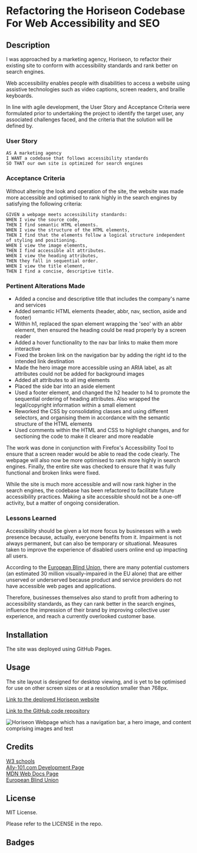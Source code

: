 # Refactoring the Horiseon Codebase For Web Accessibility and SEO

## Description

I was approached by a marketing agency, Horiseon, to refactor their existing site to conform with accessibility standards and rank better on search engines.  

Web accessibility enables people with disabilities to access a website using assistive technologies such as video captions, screen readers, and braille keyboards. 

In line with agile development, the User Story and Acceptance Criteria were formulated prior to undertaking the project to identify the target user, any associated challenges faced, and the criteria that the solution will be defined by.

### User Story

```
AS A marketing agency
I WANT a codebase that follows accessibility standards
SO THAT our own site is optimized for search engines
```

### Acceptance Criteria

Without altering the look and operation of the site, the website was made more accessible and optimised to rank highly in the search engines by satisfying the following criteria:  

```
GIVEN a webpage meets accessibility standards:
WHEN I view the source code,
THEN I find semantic HTML elements.
WHEN I view the structure of the HTML elements,
THEN I find that the elements follow a logical structure independent of styling and positioning.
WHEN I view the image elements,
THEN I find accessible alt attributes.
WHEN I view the heading attributes,
THEN they fall in sequential order.
WHEN I view the title element,
THEN I find a concise, descriptive title.
```

### Pertinent Alterations Made

- Added a concise and descriptive title that includes the company's name and services
- Added semantic HTML elements (header, abbr, nav, section, aside and footer)
- Within h1, replaced the span element wrapping the 'seo' with an abbr element, then ensured the heading could be read properly by a screen reader
- Added a hover functionality to the nav bar links to make them more interactive
- Fixed the broken link on the navigation bar by adding the right id to the intended link destination
- Made the hero image more accessible using an ARIA label, as alt attributes could not be added for background images
- Added alt attributes to all img elements
- Placed the side bar into an aside element
- Used a footer element, and changed the h2 header to h4 to promote the sequential ordering of heading attributes. Also wrapped the legal/copyright information within a small element
- Reworked the CSS by consolidating classes and using different selectors, and organising them in accordance with the semantic structure of the HTML elements
- Used comments within the HTML and CSS to highlight changes, and for sectioning the code to make it clearer and more readable  

The work was done in conjunction with Firefox's Accessibility Tool to ensure that a screen reader would be able to read the code clearly. The webpage will also now be more optimised to rank more highly in search engines. Finally, the entire site was checked to ensure that it was fully functional and broken links were fixed.

While the site is much more accessible and will now rank higher in the search engines, the codebase has been refactored to facilitate future accessibility practices. Making a site accessible should not be a one-off activity, but a matter of ongoing consideration.
  

### Lessons Learned

Accessibility should be given a lot more focus by businesses with a web presence because, actually, everyone benefits from it. Impairment is not always permanent, but can also be temporary or situational. Measures taken to improve the experience of disabled users online end up impacting all users.

According to the [European Blind Union](https://www.euroblind.org/about-blindness-and-partial-sight/facts-and-figures), there are many potential customers (an estimated 30 million visually-impaired in the EU alone) that are either unserved or underserved because product and service providers do not have accessible web pages and applications.

Therefore, businesses themselves also stand to profit from adhering to accessibility standards, as they can rank better in the search engines, influence the impression of their brand by improving collective user experience, and reach a currently overlooked customer base. 


## Installation

The site was deployed using GitHub Pages. 


## Usage

The site layout is designed for desktop viewing, and is yet to be optimised for use on other screen sizes or at a resolution smaller than 768px.

[Link to the deployed Horiseon website]()

[Link to the GitHub code repository]()

![Horiseon Webpage which has a navigation bar, a hero image, and content comprising images and test](assets/images/screenshot.png "Horiseon Webpage")


## Credits

[W3 schools](https://www.w3schools.com/)  
[Ally-101.com Development Page](https://a11y-101.com/development)  
[MDN Web Docs Page](https://developer.mozilla.org/en-US/docs/Learn/HTML/Introduction_to_HTML/HTML_text_fundamentals)  
[European Blind Union](https://www.euroblind.org/)  


## License

MIT License.

Please refer to the LICENSE in the repo.


## Badges





